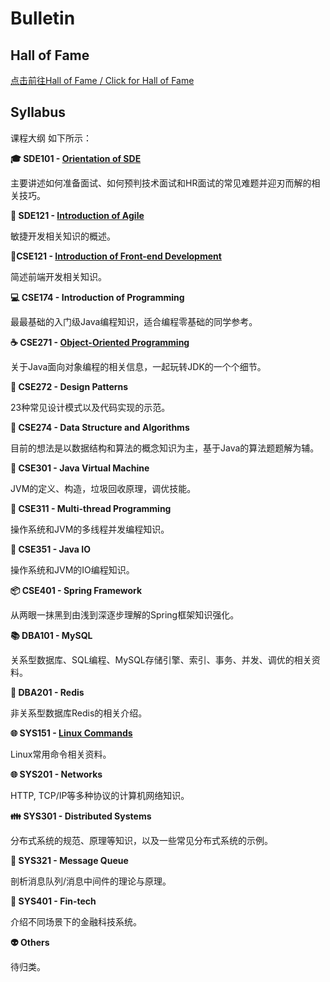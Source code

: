 # Bulletin

## Hall of Fame

[点击前往Hall of Fame / Click for Hall of Fame](./halloffame.md)

## Syllabus

课程大纲 如下所示：

**:mortar_board: SDE101 - [Orientation of SDE](./SDE101.md)**

主要讲述如何准备面试、如何预判技术面试和HR面试的常见难题并迎刃而解的相关技巧。

**:rocket: SDE121 - [Introduction of Agile](./SDE101.md)**

敏捷开发相关知识的概述。

**:art:CSE121 - [Introduction of Front-end Development](./CSE121.md)**

简述前端开发相关知识。

**:computer: CSE174 - Introduction of Programming**

最最基础的入门级Java编程知识，适合编程零基础的同学参考。

**:coffee: CSE271 - [Object-Oriented Programming](./CSE271.md)**

关于Java面向对象编程的相关信息，一起玩转JDK的一个个细节。

**:nut_and_bolt: CSE272 - Design Patterns**

23种常见设计模式以及代码实现的示范。

**:1234: CSE274 - Data Structure and Algorithms**

目前的想法是以数据结构和算法的概念知识为主，基于Java的算法题题解为辅。

**:vertical_traffic_light: CSE301 - Java Virtual Machine**

JVM的定义、构造，垃圾回收原理，调优技能。

**:closed_lock_with_key: CSE311 - Multi-thread Programming**

操作系统和JVM的多线程并发编程知识。

**:floppy_disk: CSE351 - Java IO**

操作系统和JVM的IO编程知识。

**:package: CSE401 - Spring Framework**

从两眼一抹黑到由浅到深逐步理解的Spring框架知识强化。

**:books: DBA101 - MySQL**

关系型数据库、SQL编程、MySQL存储引擎、索引、事务、并发、调优的相关资料。

**:memo: DBA201 - Redis**

非关系型数据库Redis的相关介绍。

**:globe_with_meridians: SYS151 - [Linux Commands](./sys151.md)**

Linux常用命令相关资料。

**:globe_with_meridians: SYS201 - Networks**

HTTP, TCP/IP等多种协议的计算机网络知识。

**:family: SYS301 - Distributed Systems**

分布式系统的规范、原理等知识，以及一些常见分布式系统的示例。

**:shower: SYS321 - Message Queue**

剖析消息队列/消息中间件的理论与原理。

**:atm: SYS401 - Fin-tech**

介绍不同场景下的金融科技系统。

**:alien: Others**

待归类。
